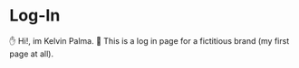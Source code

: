 # Log-In
✋ Hi!, im Kelvin Palma.
👊 This is a log in page for a fictitious brand (my first page at all).
